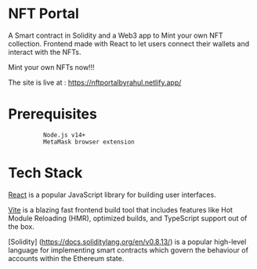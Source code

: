 # NFT Portal
A Smart contract in Solidity and a Web3 app to Mint your own NFT collection. Frontend made with React to let users connect their wallets and interact with the NFTs.

Mint your own NFTs now!!!

The site is live at : https://nftportalbyrahul.netlify.app/

# Prerequisites
              Node.js v14+
              MetaMask browser extension

# Tech Stack
[React](https://reactjs.org/) is a popular JavaScript library for building user interfaces.

[Vite](https://vitejs.dev/) is a blazing fast frontend build tool that includes features like Hot Module Reloading (HMR), optimized builds, and TypeScript support out of the box.

[Solidity] (https://docs.soliditylang.org/en/v0.8.13/) is a popular high-level language for implementing smart contracts which govern the behaviour of accounts within the Ethereum state.


